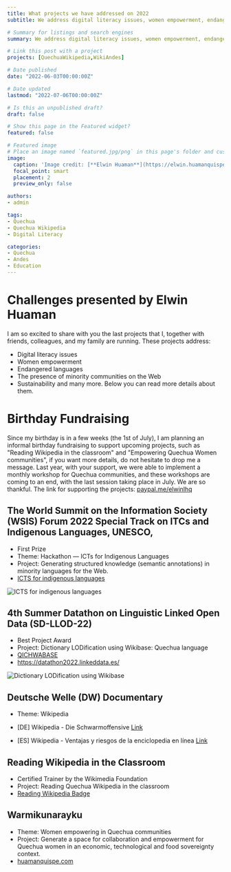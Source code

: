 ```yaml
---
title: What projects we have addressed on 2022
subtitle: We address digital literacy issues, women empowerment, endangered languages, the presence of minority communities on the Web, sustainability, and many more.

# Summary for listings and search engines
summary: We address digital literacy issues, women empowerment, endangered languages, the presence of minority communities on the Web, sustainability, and many more.

# Link this post with a project
projects: [QuechuaWikipedia,WikiAndes]

# Date published
date: "2022-06-03T00:00:00Z"

# Date updated
lastmod: "2022-07-06T00:00:00Z"

# Is this an unpublished draft?
draft: false

# Show this page in the Featured widget?
featured: false

# Featured image
# Place an image named `featured.jpg/png` in this page's folder and customize its options here.
image:
  caption: 'Image credit: [**Elwin Huaman**](https://elwin.huamanquispe.com/)'
  focal_point: smart
  placement: 2
  preview_only: false

authors:
- admin

tags:
- Quechua
- Quechua Wikipedia
- Digital Literacy

categories:
- Quechua
- Andes
- Education
---
```


<!--more-->
# Challenges presented by Elwin Huaman
I am so excited to share with you the last projects that I, together with friends, colleagues, and my family are running. These projects address:
* Digital literacy issues
* Women empowerment
* Endangered languages
* The presence of minority communities on the Web
* Sustainability
and many more. Below you can read more details about them.

# Birthday Fundraising
Since my birthday is in a few weeks (the 1st of July), I am planning an informal birthday fundraising to support upcoming projects, such as "Reading Wikipedia in the classroom" and "Empowering Quechua Women communities", if you want more details, do not hesitate to drop me a message. Last year, with your support, we were able to implement a monthly workshop for Quechua communities, and these workshops are coming to an end, with the last session taking place in July. We are so thankful.
The link for supporting the projects: [paypal.me/elwinlhq](https://paypal.me/elwinlhq)

## The World Summit on the Information Society (WSIS) Forum 2022 Special Track on ITCs and Indigenous Languages, UNESCO,
* First Prize
* Theme: Hackathon — ICTs for Indigenous Languages
* Project: Generating structured knowledge (semantic annotations) in minority languages for the Web.
* [ICTS for indigenous languages](https://icts-for-indigenous-languages.hackerearth.com/)

![ICTS for indigenous languages](/media/images/ICT-languages.jpg)

## 4th Summer Datathon on Linguistic Linked Open Data (SD-LLOD-22)
* Best Project Award
* Project: Dictionary LODification using Wikibase: Quechua language 
* [QICHWABASE](https://qichwa.wikibase.cloud/)
* https://datathon2022.linkeddata.es/

![Dictionary LODification using Wikibase](/media/images/qichwabase.jpg)

## Deutsche Welle (DW) Documentary
* Theme: Wikipedia 
* [DE] Wikipedia - Die Schwarmoffensive [Link](https://l.facebook.com/l.php?u=https%3A%2F%2Fwww.dw.com%2Fde%2Fwikipedia-die-schwarmoffensive%2Fav-61988535%3Ffbclid%3DIwAR3RQ7Kj17fm5sanDev_iqX-U7FmGD01j475mJmBJl21rF1E2z2DpK2uy-k&h=AT2T2Sfces6Wvio0sSVPMEGDMvLPfMjFD8VM9CUFojtIXgey7sjziBaUJhwkFcx85MyarIew8jtaHkw8cYSrtha2gi-BpiwjqYAggPosxz7IR7R33NsmlDuRkw&__tn__=-UK-R&c[0]=AT3OWU2_aYIbED4MrJkkv4tKITl4wkWFQ49aT5MIl52WScZ_-3S81mQ4TWo2WoTgqmYEdAeadRV0OHBqbrvG7tTNirtFptJsqnlm_QHrUwTGOLCPYDG0C0kt0z20XIg88eU-UDsqF7gP2g-w7FjvJJFGiY48FGhbZjOKSJNuFKxswaPzw9_wLg)

* [ES] Wikipedia - Ventajas y riesgos de la enciclopedia en línea
 [Link](https://www.youtube.com/watch?v=2nKRqNYmHsk)

## Reading Wikipedia in the Classroom
* Certified Trainer by the Wikimedia Foundation
* Project: Reading Quechua Wikipedia in the classroom 
* [Reading Wikipedia Badge](https://badgr.com/public/badges/62MecH_YRROXES8W5XJGoA)

## Warmikunarayku
* Theme: Women empowering in Quechua communities
* Project: Generate a space for collaboration and empowerment for Quechua women in an economic, technological and food sovereignty context.
* [huamanquispe.com](https://huamanquispe.com/)